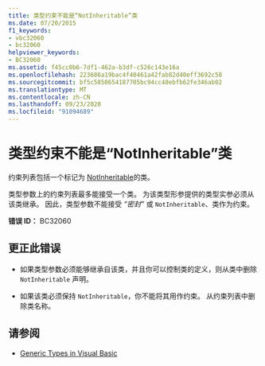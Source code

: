 ```yaml
---
title: 类型约束不能是“NotInheritable”类
ms.date: 07/20/2015
f1_keywords:
- vbc32060
- bc32060
helpviewer_keywords:
- BC32060
ms.assetid: f45cc0b6-7df1-462a-b3df-c526c143e16a
ms.openlocfilehash: 223686a19bac4f40461a42fab82d40eff3692c58
ms.sourcegitcommit: bf5c5850654187705bc94cc40ebfb62fe346ab02
ms.translationtype: MT
ms.contentlocale: zh-CN
ms.lasthandoff: 09/23/2020
ms.locfileid: "91094689"
---
```

# <a name="type-constraint-cannot-be-a-notinheritable-class"></a>类型约束不能是“NotInheritable”类

约束列表包括一个标记为 [NotInheritable](../language-reference/modifiers/notinheritable.md)的类。  
  
 类型参数上的约束列表最多能接受一个类。 为该类型形参提供的类型实参必须从该类继承。 因此，类型参数不能接受 *“密封”* 或 `NotInheritable`、类作为约束。  
  
 **错误 ID：** BC32060  
  
## <a name="to-correct-this-error"></a>更正此错误  
  
- 如果类型参数必须能够继承自该类，并且你可以控制类的定义，则从类中删除 `NotInheritable` 声明。  
  
- 如果该类必须保持 `NotInheritable`，你不能将其用作约束。 从约束列表中删除类名称。  
  
## <a name="see-also"></a>请参阅

- [Generic Types in Visual Basic](../programming-guide/language-features/data-types/generic-types.md)
